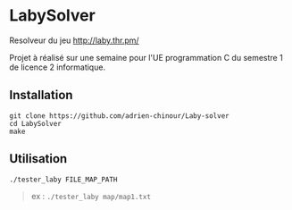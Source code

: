 # LabySolver
Resolveur du jeu http://laby.thr.pm/

Projet à réalisé sur une semaine pour l'UE programmation C du semestre 1 de licence 2 informatique.

## Installation

```
git clone https://github.com/adrien-chinour/Laby-solver
cd LabySolver
make
```

## Utilisation

```
./tester_laby FILE_MAP_PATH
```

> ex : `./tester_laby map/map1.txt`
